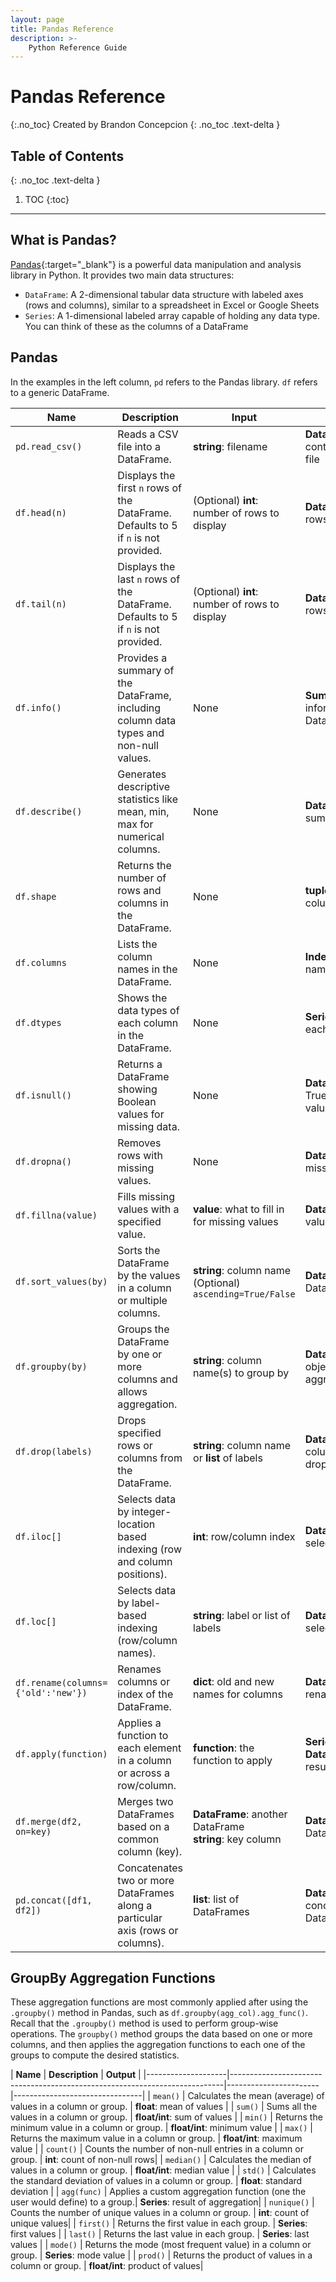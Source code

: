 ```yaml
---
layout: page
title: Pandas Reference
description: >-
    Python Reference Guide
---
```


# Pandas Reference

{:.no_toc}
Created by Brandon Concepcion
{: .no_toc .text-delta }

## Table of Contents
{: .no_toc .text-delta }

1. TOC
{:toc}

---

## What is Pandas?
[Pandas](https://pandas.pydata.org/docs/index.html){:target="_blank"} is a powerful data manipulation and analysis library in Python. It provides two main data structures:

* `DataFrame`: A 2-dimensional tabular data structure with labeled axes (rows and columns), similar to a spreadsheet in Excel or Google Sheets
* `Series`: A 1-dimensional labeled array capable of holding any data type. You can think of these as the columns of a DataFrame


## Pandas
In the examples in the left column, `pd` refers to the Pandas library. `df` refers to a generic DataFrame.

| **Name**                         | **Description**                                                                                         | **Input**                                         | **Output**                                  |
|----------------------------------|---------------------------------------------------------------------------------------------------------|--------------------------------------------------|---------------------------------------------|
| `pd.read_csv()`                  | Reads a CSV file into a DataFrame.                                                                       | **string**: filename                             | **DataFrame**: contents of the CSV file     |
| `df.head(n)`                     | Displays the first `n` rows of the DataFrame. Defaults to 5 if `n` is not provided.                      | (Optional) **int**: number of rows to display    | **DataFrame**: first `n` rows               |
| `df.tail(n)`                     | Displays the last `n` rows of the DataFrame. Defaults to 5 if `n` is not provided.                       | (Optional) **int**: number of rows to display    | **DataFrame**: last `n` rows                |
| `df.info()`                      | Provides a summary of the DataFrame, including column data types and non-null values.                    | None                                             | **Summary**: information about DataFrame    |
| `df.describe()`                  | Generates descriptive statistics like mean, min, max for numerical columns.                             | None                                             | **DataFrame**: summary statistics           |
| `df.shape`                       | Returns the number of rows and columns in the DataFrame.                                                 | None                                             | **tuple**: (rows, columns)                  |
| `df.columns`                     | Lists the column names in the DataFrame.                                                                 | None                                             | **Index**: column names                     |
| `df.dtypes`                      | Shows the data types of each column in the DataFrame.                                                    | None                                             | **Series**: data types of each column       |
| `df.isnull()`                    | Returns a DataFrame showing Boolean values for missing data.                                             | None                                             | **DataFrame**: True/False for null values   |
| `df.dropna()`                    | Removes rows with missing values.                                                                        | None                                             | **DataFrame**: without missing rows         |
| `df.fillna(value)`               | Fills missing values with a specified value.                                                             | **value**: what to fill in for missing values    | **DataFrame**: missing values replaced      |
| `df.sort_values(by)`             | Sorts the DataFrame by the values in a column or multiple columns.                                       | **string**: column name <br> (Optional) `ascending=True/False` | **DataFrame**: sorted DataFrame |
| `df.groupby(by)`                 | Groups the DataFrame by one or more columns and allows aggregation.                                      | **string**: column name(s) to group by           | **DataFrameGroupBy**: object for aggregation|
| `df.drop(labels)`                | Drops specified rows or columns from the DataFrame.                                                      | **string**: column name or **list** of labels    | **DataFrame**: with columns/rows dropped    |
| `df.iloc[]`                      | Selects data by integer-location based indexing (row and column positions).                              | **int**: row/column index                        | **DataFrame/Series**: selected data         |
| `df.loc[]`                       | Selects data by label-based indexing (row/column names).                                                 | **string**: label or list of labels              | **DataFrame/Series**: selected data         |
| `df.rename(columns={'old':'new'})`| Renames columns or index of the DataFrame.                                                               | **dict**: old and new names for columns          | **DataFrame**: renamed columns              |
| `df.apply(function)`             | Applies a function to each element in a column or across a row/column.                                   | **function**: the function to apply              | **Series** or **DataFrame**: with results   |
| `df.merge(df2, on=key)`          | Merges two DataFrames based on a common column (key).                                                    | **DataFrame**: another DataFrame <br> **string**: key column | **DataFrame**: merged DataFrame          |
| `pd.concat([df1, df2])`          | Concatenates two or more DataFrames along a particular axis (rows or columns).                           | **list**: list of DataFrames                     | **DataFrame**: concatenated DataFrame       |


## GroupBy Aggregation Functions
These aggregation functions are most commonly applied after using the `.groupby()` method in Pandas, such as `df.groupby(agg_col).agg_func()`. Recall that the `.groupby()` method is used to perform group-wise operations. The `groupby()` method groups the data based on one or more columns, and then applies the aggregation functions to each one of the groups to compute the desired statistics.


| **Name**           | **Description**                                                            | **Output**                     |
|--------------------|----------------------------------------------------------------------------|-----------------------|--------------------------------|
| `mean()`           | Calculates the mean (average) of values in a column or group.               | **float**: mean of values      |
| `sum()`            | Sums all the values in a column or group.                                   | **float/int**: sum of values   |
| `min()`            | Returns the minimum value in a column or group.                             | **float/int**: minimum value   |
| `max()`            | Returns the maximum value in a column or group.                             | **float/int**: maximum value   |
| `count()`          | Counts the number of non-null entries in a column or group.                 | **int**: count of non-null rows|
| `median()`         | Calculates the median of values in a column or group.                       |  **float/int**: median value    |
| `std()`            | Calculates the standard deviation of values in a column or group.           | **float**: standard deviation  |
| `agg(func)`        | Applies a custom aggregation function (one the user would define) to a group.| **Series**: result of aggregation|
| `nunique()`        | Counts the number of unique values in a column or group.                    | **int**: count of unique values|
| `first()`          | Returns the first value in each group.                                      | **Series**: first values       |
| `last()`           | Returns the last value in each group.                                       |  **Series**: last values        |
| `mode()`           | Returns the mode (most frequent value) in a column or group.                |  **Series**: mode value         |
| `prod()`           | Returns the product of values in a column or group.                         |  **float/int**: product of values|
